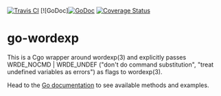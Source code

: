 [![Travis CI](https://travis-ci.org/frobware/go-wordexp.svg?branch=master)](https://travis-ci.org/frobware/go-wordexp)
[![GoDoc][![GoDoc](https://img.shields.io/badge/godoc-reference-blue.svg?style=flat-square)](https://godoc.org/github.com/frobware/go-wordexp)
[![Coverage Status](http://codecov.io/github/frobware/go-wordexp/coverage.svg?branch=master)](http://codecov.io/github/frobware/go-wordexp?branch=master)

# go-wordexp

This is a Cgo wrapper around wordexp(3) and explicitly passes
WRDE_NOCMD | WRDE_UNDEF ("don't do command substitution", "treat
undefined variables as errors") as flags to wordexp(3).

Head to the [Go documentation](https://godoc.org/github.com/frobware/go-wordexp) to see available methods and examples.
